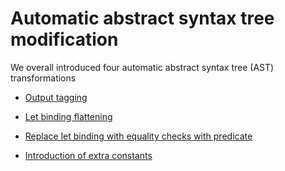 # Automatic abstract syntax tree modification

We overall introduced four automatic abstract syntax tree (AST) transformations

- [Output tagging](output_tag.md)

- [Let binding flattening](let_binding_flatten.md)

- [Replace let binding with equality checks with predicate](let_eq_to_pred.md)

- [Introduction of extra constants](add_extra_consts.md)
